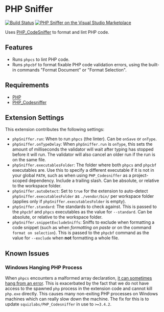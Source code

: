 # PHP Sniffer

[![Build Status](https://travis-ci.com/wongjn/vscode-php-sniffer.svg?branch=master)](https://travis-ci.com/wongjn/vscode-php-sniffer)
[![PHP Sniffer on the Visual Studio Marketplace](https://vsmarketplacebadge.apphb.com/version-short/wongjn.php-sniffer.svg)](https://marketplace.visualstudio.com/items?itemName=wongjn.php-sniffer)

Uses [PHP_CodeSniffer](https://github.com/squizlabs/PHP_CodeSniffer) to format
and lint PHP code.

## Features

- Runs `phpcs` to lint PHP code.
- Runs `phpcbf` to format fixable PHP code validation errors, using the built-in
  commands "Format Document" or "Format Selection".

## Requirements

- [PHP](https://php.net)
- [PHP_Codesniffer](https://github.com/squizlabs/PHP_CodeSniffer)

## Extension Settings

This extension contributes the following settings:

* `phpSniffer.run`: When to run `phpcs` (the linter). Can be `onSave` or
`onType`.
* `phpSniffer.onTypeDelay`: When `phpSniffer.run` is `onType`, this sets the
amount of milliseconds the validator will wait after typing has stopped before
it will run. The validator will also cancel an older run if the run is on the
same file.
* `phpSniffer.executablesFolder`: The folder where both `phpcs` and `phpcbf`
executables are. Use this to specify a different executable if it is not in your
global `PATH`, such as when using `PHP_Codesniffer` as a project-scoped
dependency. Include a trailing slash. Can be absolute, or relative to the
workspace folder.
* `phpSniffer.autoDetect`: Set to `true` for the extension to auto-detect
`phpSniffer.executablesFolder` as `./vendor/bin/` per workspace folder (applies
only if `phpSniffer.executablesFolder` is empty).
* `phpSniffer.standard`: The standards to check against. This is passed to the
`phpcbf` and `phpcs` executables as the value for `--standard`. Can be absolute,
or relative to the workspace folder.
* `phpSniffer.snippetExcludeSniffs`: Sniffs to exclude when formatting a code
snippet (such as when _formatting on paste_ or on the command
`format on selection`). This is passed to the `phpcbf` command as the value for
`--exclude` when **not** formatting a whole file.

## Known Issues

### Windows Hanging PHP Process

When `phpcs` encounters a malformed array declaration, [it can sometimes hang from an error](https://github.com/squizlabs/PHP_CodeSniffer/issues/2142).
This is exacerbated by the fact that we do not have access to the spawned `php`
process in the extension code and cannot kill `php.exe` directly. This causes
many non-exiting PHP processes on Windows machines which can really slow down
the machine.
The fix for this is to update `squizlabs/PHP_Codesniffer` in use to `>=3.4.2`.
